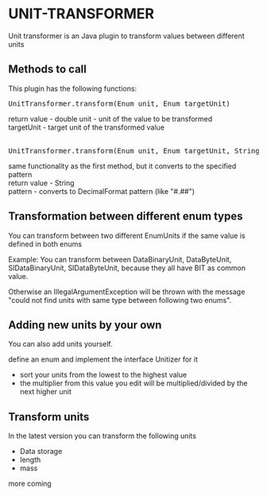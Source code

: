 # UNIT-TRANSFORMER

Unit transformer is an Java plugin to transform values between different units

## Methods to call
This plugin has the following functions:

<pre>UnitTransformer.transform(Enum unit, Enum targetUnit)</pre>
return value - double
unit - unit of the value to be transformed<br>
targetUnit - target unit of the transformed value<br><br>

<pre>UnitTransformer.transform(Enum unit, Enum targetUnit, String pattern)</pre>
same functionality as the first method, but it converts to the specified pattern<br>
return value - String<br>
pattern - converts to DecimalFormat pattern (like "#.##")

## Transformation between different enum types
You can transform between two different EnumUnits if the same value is defined in both enums

Example: You can transform between DataBinaryUnit, DataByteUnit, SIDataBinaryUnit, SIDataByteUnit, because they all have BIT as common value.

Otherwise an IllegalArgumentException will be thrown with the message "could not find units with same type between following two enums".

## Adding new units by your own
You can also add units yourself.

define an enum and implement the interface Unitizer for it
- sort your units from the lowest to the highest value
- the multiplier from this value you edit will be multiplied/divided by the next higher unit

## Transform units
In the latest version you can transform the following units

- Data storage
- length
- mass

more coming